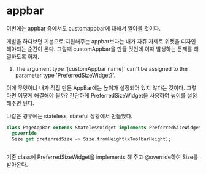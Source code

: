 # appbar

이번에는 appbar 중에서도 customappbar에 대해서 알아볼 것이다.

개발을 하다보면 기본으로 지원해주는 appbar보다는 내가 자쥬 자제로 위젯을 디자인 해야되는 순간이 온다. 그럴때 customAppbar을 만들 것인데 이때 발생하는 문제를 해결하도록 하자.

1. The argument type '[customAppbar name]' can't be assigned to the parameter type 'PreferredSizeWidget?'.

이게 무엇이냐 내가 직접 만든 AppBar에는 높이가 설정되어 있지 않다는 것이다.  그렇다면 어떻게 해결해야 될까? 간단하게 PreferredSizeWidget을 사용하여 높이를 설정해주면 된다. 

나같은 경우에는 stateless, stateful 상황에서 만들었다.

```dart
class PageAppBar extends StatelessWidget implements PreferredSizeWidget{
  @override
  Size get preferredSize => Size.fromHeight(kToolbarHeight);
  
```

기존 class에 PreferredSizeWidget을 implements 해 주고 @override하여 Size를 받아온다.